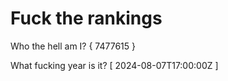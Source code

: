 # Fuck the rankings

Who the hell am I?
{ 7477615 }

What fucking year is it?
[ 2024-08-07T17:00:00Z ]
